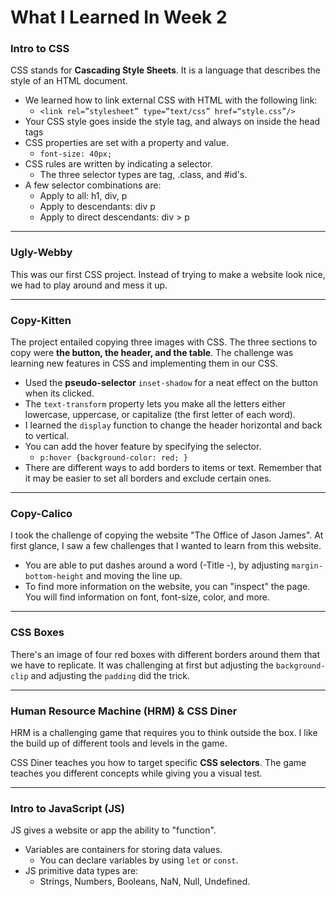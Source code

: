 # What I Learned In Week 2

### Intro to CSS
CSS stands for **Cascading Style Sheets**. It is a language that describes the style of an HTML document.
* We learned how to link external CSS with HTML with the following link:
  * `<link rel=”stylesheet” type=”text/css” href=“style.css”/>`
* Your CSS style goes inside the style tag, and always on inside the head tags
* CSS properties are set with a property and value.
  * `font-size: 40px;`
* CSS rules are written by indicating a selector.
  * The three selector types are tag, .class, and #id's.
* A few selector combinations are:
  * Apply to all: h1, div, p
  * Apply to descendants: div p
  * Apply to direct descendants: div > p

---
### Ugly-Webby
This was our first CSS project. Instead of trying to make a website look nice, we had to play around and mess it up. 

---
### Copy-Kitten
The project entailed copying three images with CSS. The three sections to copy were **the button, the header, and the table**. The challenge was learning new features in CSS and implementing them in our CSS.
* Used the **pseudo-selector** `inset-shadow` for a neat effect on the button when its clicked.
* The `text-transform` property lets you make all the letters either lowercase, uppercase, or capitalize (the first letter of each word).
* I learned the `display` function to change the header horizontal and back to vertical.
* You can add the hover feature by specifying the selector.
  * `p:hover {background-color: red; }`
* There are different ways to add borders to items or text. Remember that it may be easier to set all borders and exclude certain ones.

---
### Copy-Calico
I took the challenge of copying the website "The Office of Jason James". At first glance, I saw a few challenges that I wanted to learn from this website.
* You are able to put dashes around a word (-Title -), by adjusting `margin-bottom-height` and moving the line up. 
* To find more information on the website, you can "inspect" the page. You will find information on font, font-size, color, and more.

---
### CSS Boxes 
There's an image of four red boxes with different borders around them that we have to replicate. It was challenging at first but adjusting the `background-clip` and adjusting the `padding` did the trick.

---
### Human Resource Machine (HRM) & CSS Diner
HRM is a challenging game that requires you to think outside the box. I like the build up of different tools and levels in the game. 

CSS Diner teaches you how to target specific **CSS selectors**. The game teaches you different concepts while giving you a visual test.

---
### Intro to JavaScript (JS)
JS gives a website or app the ability to "function". 
* Variables are containers for storing data values.
  * You can declare variables by using `let` or `const`.
* JS primitive data types are:
  * Strings, Numbers, Booleans, NaN, Null, Undefined.
